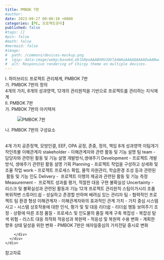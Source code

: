 ```yaml
---
title: PMBOK 7판
#author: 
date: 2023-09-27 00:00:10 +0800
categories: [PE, 프로젝트관리]
published: false
#tags: []
#pin: false
#math: false
#mermaid: false
#image:
#  path: /commons/devices-mockup.png
#  lqip: data:image/webp;base64,UklGRpoAAABXRUJQVlA4WAoAAAAQAAAADwAABwAAQUxQSDIAAAARL0AmbZurmr57yyIiqE8oiG0bejIYEQTgqiDA9vqnsUSI6H+oAERp2HZ65qP/VIAWAFZQOCBCAAAA8AEAnQEqEAAIAAVAfCWkAALp8sF8rgRgAP7o9FDvMCkMde9PK7euH5M1m6VWoDXf2FkP3BqV0ZYbO6NA/VFIAAAA
#  alt: Responsive rendering of Chirpy theme on multiple devices.
---
```


<div class="post-wrap">
  <div class="para">
    <div class="para-title">
      I. 하이브리드 프로젝트 관리체계, PMBOK 7판
    </div>
    <div class="para-cntnt">
      <div class="para">
        <div class="para-title">
          가. PMBOK 7판의 정의
        </div>
        <div class="para-cntnt">
            4개의 가치, 8개의 성과영역, 12개의 관리원칙을 기반으로 프로젝트를 관리하는 지식체계
        </div>
      </div>
    </div>
  </div>
  
  <div class="para">
    <div class="para-title">
      II. PMBOK 7판
    </div>
    <div class="para-cntnt">
      <div class="para">
        <div class="para-title">
          가. PMBOK 7판의 아키텍처
        </div>
        <div class="para-cntnt">
          <figure class="post-figure">
            <img src="/assets/img/posts/PMBOK-7판.png" alt="PMBOK 7판">
<!--            <figcaption>Source: Unveiling the Metaverse: Exploring Emerging Trends, Multifaceted Perspectives, and Future Challenges</figcaption>-->
          </figure>
        </div>
      </div>
      <div class="para">
        <div class="para-title">
          나. PMBOK 7판의 구성요소
        </div>
        <div class="para-cntnt">
          <table class="post-table">
          </table>
          4개 가치 공존정책, 모방인결, EEF, OPA
  공정, 존중, 정의, 책임
8개 성과영역 이팀개기작인측불
  이해관계자 stakeholder - 이해관계자와 관련 활동 및 기능 설명
  팀 team - 담당자와 관련된 활동 및 기능 설명
  개발방식,생애주기 Development - 프로젝트 개발방식, 생애주기 관련된 활동 설명
  기획 Planning - 프로젝트 작업을 구성하고 상세화 및 조율
  작업 work - 프로젝트 프로세스 확립, 물적 자원관리, 학습환경 조성 등과 관련된 &nbsp;활동 및 기능
  인도 Delivery -&nbsp; 프로젝트 이행의 제공과 관련된 활동 및 기능
  측정 Measurement -&nbsp; 프로젝트 성과를 평가, 적절한 대응 구현
  불확실성 Uncertainty -&nbsp; 리스크 및 불확실성과 관련된 활동과 기능
12개 프로젝트 관리원칙 스팀이가시리 조품복위적변
  스튜어드쉽 -&nbsp;성실하고 존경할 만하며 배려심 있는 관리자
  팀 -&nbsp;협력적인 프로젝트 팀 환경 형성
  이해관계자 - 이해관계자와의 효과적인 관계
  가치 -&nbsp;가치 중심
  시스템 사고 - 시스템 상호작용에 대한 인식, 평가 및 및 대응
  리더쉽 - 리더쉽 행동 보여주기
  조정 -&nbsp;상황에 따른 조정
  품질 -&nbsp;프로세스 및 인도물의 품질 체계 구축
  복잡성 -&nbsp;복잡성 탐색
  위험 - 리스트 대응 최적화
  적응성과 복원력 - 적응성 및 복원력 수용
  변화 - 계획한 향후 상태 달성을 위한 변화
- PMBOK 7판은 애자일중심의 가치전달 중시로 변화

        </div>
      </div>
    </div>
  </div>

  <div class="refr-wrap">
    <div class="refr-title">
        참고자료
    </div>
    <ol class="refr-list">
    <!--    <li>(나현식, 최대선) <a target="_blank" href="https://scienceon.kisti.re.kr/commons/util/originalView.do?cn=JAKO202225948430499&oCn=JAKO202225948430499&dbt=JAKO&journal=NJOU00291864">메타버스 보안 위협 요소 및 대응 방안 검토</a></li>-->
    <!--    <li>(M. Uddin, S. Manickam, H. Ullah, M. Obaidat and A. Dandoush) <a target="_blank" href="https://ieeexplore.ieee.org/abstract/document/10138386">Unveiling the Metaverse: Exploring Emerging Trends, Multifaceted Perspectives, and Future Challenges</a></li>-->
    </ol>
  </div>
</div>
